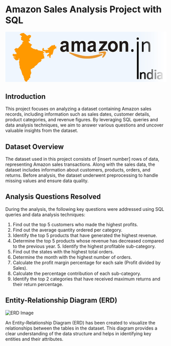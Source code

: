  # Amazon Sales Analysis Project with SQL 
 ![Banner Image](https://github.com/shreyan54/Amazon-Sales-EDA/blob/e1509995d180b31399411c67520f34049dee5d85/amazon_india_wide_image-3.jpg)


## Introduction
This project focuses on analyzing a dataset containing Amazon sales records, including information such as sales dates, customer details, product categories, and revenue figures. By leveraging SQL queries and data analysis techniques, we aim to answer various questions and uncover valuable insights from the dataset.

## Dataset Overview
The dataset used in this project consists of [insert number] rows of data, representing Amazon sales transactions. Along with the sales data, the dataset includes information about customers, products, orders, and returns. 
Before analysis, the dataset underwent preprocessing to handle missing values and ensure data quality.

## Analysis Questions Resolved
During the analysis, the following key questions were addressed using SQL queries and data analysis techniques:
1. Find out the top 5 customers who made the highest profits.
2. Find out the average quantity ordered per category.
3. Identify the top 5 products that have generated the highest revenue.
4. Determine the top 5 products whose revenue has decreased compared to the previous year. 5. Identify the highest profitable sub-category.
6. Find out the states with the highest total orders.
7. Determine the month with the highest number of orders.
8. Calculate the profit margin percentage for each sale (Profit divided by Sales).
9. Calculate the percentage contribution of each sub-category.
10. Identify the top 2 categories that have received maximum returns and their return percentage.

## Entity-Relationship Diagram (ERD)
![ERD Image]()

 An Entity-Relationship Diagram (ERD) has been created to visualize the relationships between the tables in the dataset. This diagram provides a clear understanding of the data structure and helps in identifying key entities and their attributes.


